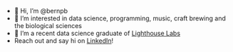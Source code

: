 - 👋 Hi, I’m @bernpb
- 👀 I’m interested in data science, programming, music, craft brewing and the biological sciences
- 🌱 I’m a recent data science graduate of [Lighthouse Labs](https://www.lighthouselabs.ca)
- Reach out and say hi on [LinkedIn](https://www.linkedin.com/in/bern-priest-blais-91583251/)!
             
